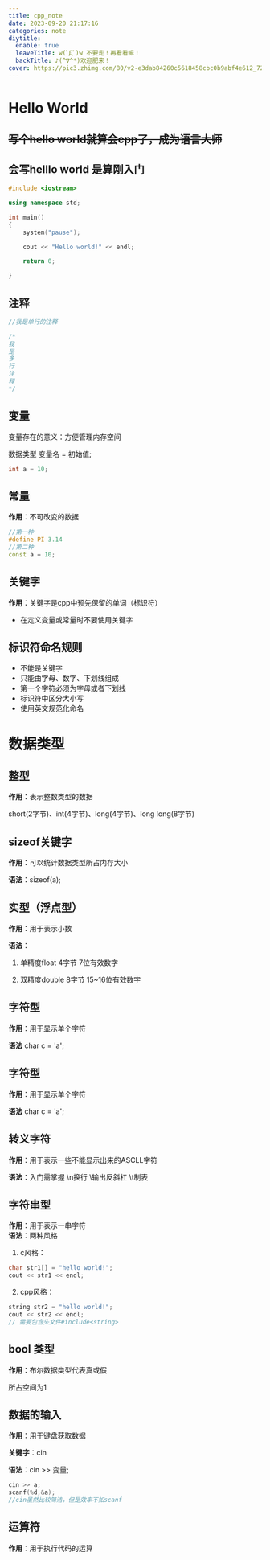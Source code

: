 ```yaml
---
title: cpp_note
date: 2023-09-20 21:17:16
categories: note
diytitle:
  enable: true
  leaveTitle: w(ﾟДﾟ)w 不要走！再看看嘛！
  backTitle: ♪(^∇^*)欢迎肥来！
cover: https://pic3.zhimg.com/80/v2-e3dab84260c5618458cbc0b9abf4e612_720w.webp
---
```


# Hello World

## ~~写个hello world就算会cpp了，成为语言大师~~ 
## 会写helllo world 是算刚入门
``` cpp
#include <iostream>

using namespace std;

int main()
{
    system("pause");

    cout << "Hello world!" << endl;

    return 0;

}

```

## 注释
```cpp
//我是单行的注释

/*
我
是
多
行
注
释
*/

```

## 变量
变量存在的意义：方便管理内存空间

数据类型 变量名 = 初始值;
```cpp
int a = 10;
```

## 常量
**作用**：不可改变的数据
```cpp
//第一种
#define PI 3.14
//第二种
const a = 10;
```

## 关键字

**作用**：关键字是cpp中预先保留的单词（标识符）

* 在定义变量或常量时不要使用关键字

## 标识符命名规则

* 不能是关键字  
* 只能由字母、数字、下划线组成  
* 第一个字符必须为字母或者下划线  
* 标识符中区分大小写 
* 使用英文规范化命名  

# 数据类型

## 整型
**作用**：表示整数类型的数据  

short(2字节)、int(4字节)、long(4字节)、long long(8字节)

## sizeof关键字
**作用**：可以统计数据类型所占内存大小  

**语法**：sizeof(a);

##  实型（浮点型）

**作用**：用于表示小数


**语法**：  
1. 单精度float  4字节  7位有效数字   

2. 双精度double  8字节  15~16位有效数字

##  字符型

**作用**：用于显示单个字符

**语法** char c = 'a';

##  字符型

**作用**：用于显示单个字符

**语法** char c = 'a';

## 转义字符

**作用**：用于表示一些不能显示出来的ASCLL字符

**语法**：入门需掌握 \n换行 \\输出反斜杠 \t制表 

## 字符串型

**作用**：用于表示一串字符  
**语法**：两种风格

1. c风格：
```cpp
char str1[] = "hello world!";
cout << str1 << endl;

```

2. cpp风格：
```cpp
string str2 = "hello world!";
cout << str2 << endl;
// 需要包含头文件#include<string>
```

## bool 类型

**作用**：布尔数据类型代表真或假  

所占空间为1  

## 数据的输入

**作用**：用于键盘获取数据

**关键字**：cin

**语法**：cin >> 变量;

```cpp
cin >> a;
scanf(%d,&a);
//cin虽然比较简洁，但是效率不如scanf
```

## 运算符

**作用**：用于执行代码的运算






















